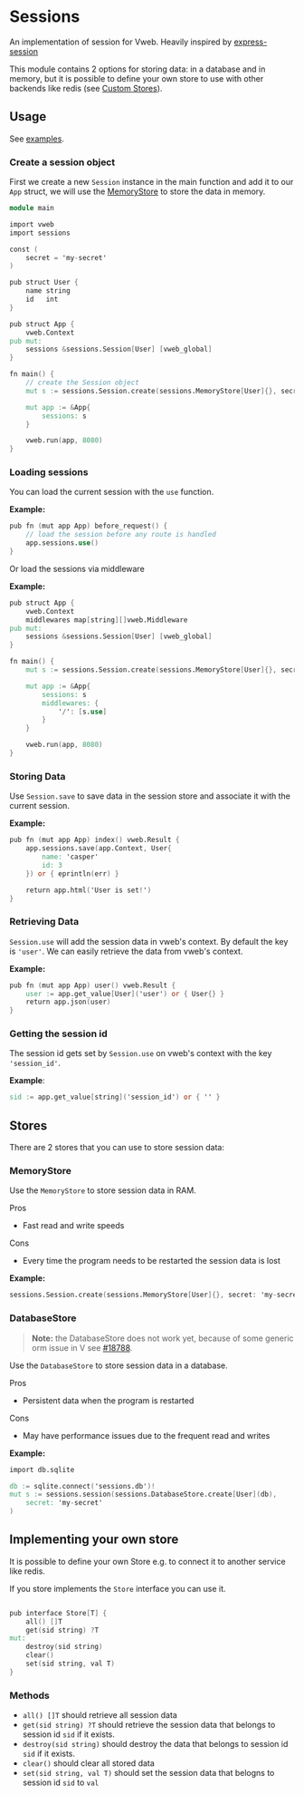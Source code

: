 # Sessions

An implementation of session for Vweb. Heavily inspired by [express-session](https://github.com/expressjs/session)

This module contains 2 options for storing data: in a database and in memory, but it
is possible to define your own store to use with other backends like redis
(see [Custom Stores](#implementing-your-own-store)).

## Usage

See [examples](examples/main.v).

### Create a session object

First we create a new `Session` instance in the main function and add it to our `App` struct, 
we will use the [MemoryStore](#memorystore) to store the data in memory.

```v
module main

import vweb
import sessions

const (
	secret = 'my-secret'
)

pub struct User {
	name string
	id   int
}

pub struct App {
	vweb.Context
pub mut:
	sessions &sessions.Session[User] [vweb_global]
}

fn main() {
    // create the Session object
	mut s := sessions.Session.create(sessions.MemoryStore[User]{}, secret: secret)

	mut app := &App{
		sessions: s
	}

	vweb.run(app, 8080)
}
```

### Loading sessions

You can load the current session with the `use` function.

**Example:**
```v ignore
pub fn (mut app App) before_request() {
    // load the session before any route is handled
    app.sessions.use()
}
```

Or load the sessions via middleware

**Example:**
```v ignore
pub struct App {
	vweb.Context
	middlewares map[string][]vweb.Middleware
pub mut:
	sessions &sessions.Session[User] [vweb_global]
}

fn main() {
	mut s := sessions.Session.create(sessions.MemoryStore[User]{}, secret: secret)

	mut app := &App{
		sessions: s
		middlewares: {
			'/': [s.use]
		}
	}

	vweb.run(app, 8080)
}
```

### Storing Data

Use `Session.save` to save data in the session store and associate it with the current session.

**Example:**
```v
pub fn (mut app App) index() vweb.Result {
	app.sessions.save(app.Context, User{
		name: 'casper'
		id: 3
	}) or { eprintln(err) }

	return app.html('User is set!')
}
```

### Retrieving Data

`Session.use` will add the session data in vweb's context. By default the key is `'user'`. 
We can easily retrieve the data from vweb's context.

**Example:**
```v ignore
pub fn (mut app App) user() vweb.Result {
	user := app.get_value[User]('user') or { User{} }
	return app.json(user)
}
```

### Getting the session id

The session id gets set by `Session.use` on vweb's context with the key `'session_id'`.

**Example**:
```v ignore
sid := app.get_value[string]('session_id') or { '' }
```

## Stores

There are 2 stores that you can use to store session data: 

### MemoryStore

Use the `MemoryStore` to store session data in RAM.

Pros
- Fast read and write speeds

Cons
- Every time the program needs to be restarted the session data is lost

**Example:**
```v ignore
sessions.Session.create(sessions.MemoryStore[User]{}, secret: 'my-secret')
```

### DatabaseStore

> **Note:** the DatabaseStore does not work yet, because of some generic orm issue in V see
> [#18788](https://github.com/vlang/v/issues/18788).

Use the `DatabaseStore` to store session data in a database.

Pros
- Persistent data when the program is restarted

Cons
- May have performance issues due to the frequent read and writes

**Example:**
```v ignore
import db.sqlite

db := sqlite.connect('sessions.db')!
mut s := sessions.session(sessions.DatabaseStore.create[User](db),
	secret: 'my-secret'
)
```

## Implementing your own store

It is possible to define your own Store e.g. to connect it to another service like redis.

If you store implements the `Store` interface you can use it.

```v ignore

pub interface Store[T] {
	all() []T
	get(sid string) ?T
mut:
	destroy(sid string)
	clear()
	set(sid string, val T)
}
```

### Methods

- `all() []T` should retrieve all session data
- `get(sid string) ?T` should retrieve the session data that belongs to session 
id `sid` if it exists.
- `destroy(sid string)` should destroy the data that belongs to session id `sid`
if it exists.
- `clear()` should clear all stored data
- `set(sid string, val T)` should set the session data that belogns to session id 
`sid` to `val`
